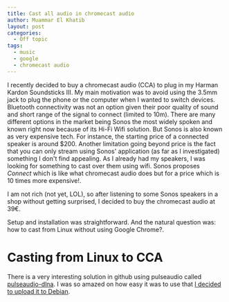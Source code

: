 ```yaml
---
title: Cast all audio in chromecast audio
author: Muammar El Khatib
layout: post
categories:
  - Off topic
tags:
  - music
  - google
  - chromecast audio
---
```


I recently decided to buy a chromecast audio (CCA) to plug in my Harman Kardon
Soundsticks III. My main motivation was to avoid using the 3.5mm jack to plug
the phone or the computer when I wanted to switch devices. Bluetooth
connectivity was not an option given their poor quality of sound and short
range of the signal to connect (limited to 10m). There are many different
options in the market being Sonos the most widely spoken and known right now
because of its Hi-Fi Wifi solution. But Sonos is also known as very expensive
tech. For instance, the starting price of a connected speaker is around $200.
Another limitation going beyond price is the fact that you can only stream
using Sonos' application (as far as I investigated) something I don't find
appealing. As I already had my speakers, I was looking for something to cast
over them using wifi. Sonos proposes *Connect* which is like what chromecast
audio does but for a price which is 10 times more expensive!.

I am not rich (not yet, LOL), so after listening to some Sonos speakers in
a shop without getting surprised, I decided to buy the chromecast audio at 39€.

Setup and installation was straightforward. And the natural question was: how
to cast from Linux without using Google Chrome?.

Casting from Linux to CCA
=========================
There is a very interesting solution in github using pulseaudio called
[pulseaudio-dlna](https://github.com/masmu/pulseaudio-dlna). I was so amazed
on how easy it was to use that [I decided to upload it to
Debian](https://packages.debian.org/unstable/pulseaudio-dlna).
